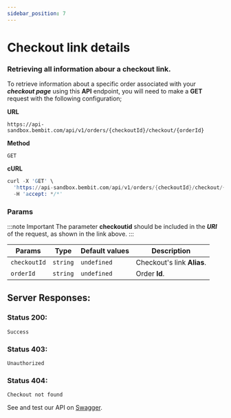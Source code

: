 ```yaml
---
sidebar_position: 7
---
```


# Checkout link details

### Retrieving all information abour a checkout link.

To retrieve information about a specific order associated with your **_checkout page_** using this **API** endpoint, you will need to make a **GET** request with the following configuration;

**URL**

```
https://api-sandbox.bembit.com/api/v1/orders/{checkoutId}/checkout/{orderId}
```

**Method**

```
GET
```

**cURL**

```s
curl -X 'GET' \
  'https://api-sandbox.bembit.com/api/v1/orders/{checkoutId}/checkout/{orderId}' \
  -H 'accept: */*'
```

### Params

:::note Important
The parameter **checkoutid** should be included in the **_URI_** of the request, as shown in the link above.
:::

| Params       | Type     | Default values | Description                |
| ------------ | -------- | -------------- | -------------------------- |
| `checkoutId` | `string` | `undefined`    | Checkout's link **Alias**. |
| `orderId`    | `string` | `undefined`    | Order **Id**.              |

## Server Responses:

### Status 200:

    Success

### Status 403:

    Unauthorized

### Status 404:

    Checkout not found

See and test our API on [Swagger](https://api.bembit.com/docs/#/Orders/get_orders__checkoutId__checkout__orderId_).